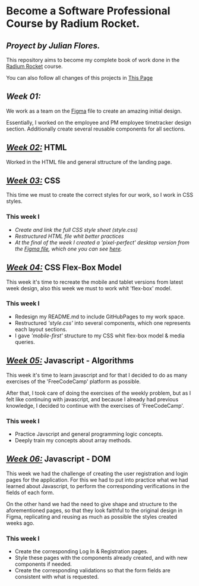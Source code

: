 # Become a Software Professional Course by Radium Rocket.
## _Proyect by Julian Flores._

This repository aims to become my complete book of work done in the [Radium Rocket](https://radiumrocket.com/) course.

You can also follow all changes of this projects in [This Page](https://julianfloresdev.github.io/BaSP-A2022-Etapa-1/Semana-04/index.html)

## _Week 01:_
We work as a team on the [Figma](https://www.figma.com/file/2t7XPyK3dineUQt2Coyxj6/UI-kit-RR-(BaSP)-A?node-id=653%3A1345) file to create an amazing initial design.

Essentially, I worked on the employee and PM employee timetracker design section.
Additionally create several reusable components for all sections.

## _[Week 02:](https://julianfloresdev.github.io/BaSP-A2022-Etapa-1/Semana-02/index.html)_ HTML
Worked in the HTML file and general sttructure of the landing page.

## _[Week 03:](https://julianfloresdev.github.io/BaSP-A2022-Etapa-1/Semana-03/index.html)_ CSS
This time we must to create the correct styles for our work, so I work in CSS styles.

### This week I
- _Create and link the full CSS style sheet (style.css)_
- _Restructured HTML file whit better practices_
- _At the final of the week I created a 'pixel-perfect' desktop version from the [Figma file](https://www.figma.com/file/2t7XPyK3dineUQt2Coyxj6/UI-kit-RR-(BaSP)-A?node-id=666%3A852), which one you can see [here](https://julianfloresdev.github.io/BaSP-A2022-Etapa-1/Semana-03/index.html)._

## _[Week 04:](https://julianfloresdev.github.io/BaSP-A2022-Etapa-1/Semana-04/index.html)_ CSS Flex-Box Model
This week it's time to recreate the mobile and tablet versions from latest week design, also this week we must to work whit 'flex-box' model.

### This week I

- Redesign my README.md to include GitHubPages to my work space.
- Restructured _'style.css'_ into several components, which one represents each layout sections.
- I gave _'mobile-first'_ structure to my CSS whit flex-box model & media queries.

## _[Week 05:](https://julianfloresdev.github.io/BaSP-A2022-Etapa-1/Semana-05/index.html)_ Javascript - Algorithms
This week it's time to learn javascript and for that I decided to do as many exercises of the 'FreeCodeCamp' platform as possible.

After that, I took care of doing the exercises of the weekly problem, but as I felt like continuing with javascript, and because I already had previous knowledge, I decided to continue with the exercises of 'FreeCodeCamp'.

### This week I
- Practice Javscript and general programming logic concepts.
- Deeply train my concepts about array methods.

## _[Week 06:](https://julianfloresdev.github.io/BaSP-A2022-Etapa-1/Semana-06/index.html)_ Javascript - DOM
This week we had the challenge of creating the user registration and login pages for the application. For this we had to put into practice what we had learned about Javascript, to perform the corresponding verifications in the fields of each form.

On the other hand we had the need to give shape and structure to the aforementioned pages, so that they look faithful to the original design in Figma, replicating and reusing as much as possible the styles created weeks ago.

### This week I
- Create the corresponding Log In & Registration pages.
- Style these pages with the components already created, and with new components if needed.
- Create the corresponding validations so that the form fields are consistent with what is requested.